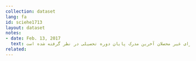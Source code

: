 ```yaml
---
collection: dataset
lang: fa
id: sciehe1713
layout: dataset
notes: 
- date: Feb. 13, 2017
  text: توضیح دوره تحصیلی - برای محصلان دوره تحصیلی و برای غیر محصلان آخرین مدرک پایان دوره تحصیلی در نظر گرفته شده است. 
related:
---
```

